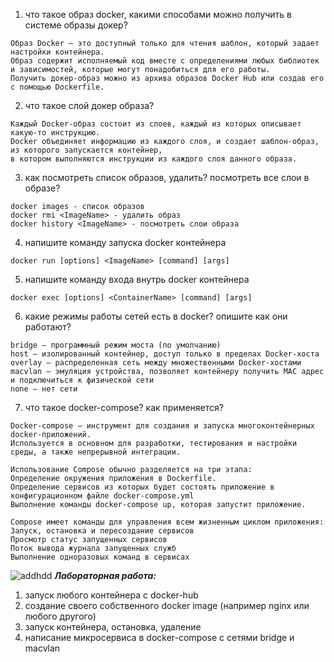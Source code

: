 1. что такое образ docker, какими способами можно получить в системе образы докер?
```
Образ Docker – это доступный только для чтения шаблон, который задает настройки контейнера.
Образ содержит исполняемый код вместе с определениями любых библиотек и зависимостей, которые могут понадобиться для его работы. 
Получить докер-образ можно из архива образов Docker Hub или создав его с помощью Dockerfile.
```
2. что такое слой докер образа?
```
Каждый Docker-образ состоит из слоев, каждый из которых описывает какую-то инструкцию.
Docker объединяет информацию из каждого слоя, и создает шаблон-образ, из которого запускается контейнер,
в котором выполняются инструкции из каждого слоя данного образа.
```
3. как посмотреть список образов, удалить? посмотреть все слои в образе?
```
docker images - список образов
docker rmi <ImageName> - удалить образ
docker history <ImageName> - посмотреть слои образа
```
4. напишите команду запуска docker контейнера
```
docker run [options] <ImageName> [command] [args]
```
5. напишите команду входа внутрь docker контейнера
```
docker exec [options] <ContainerName> [command] [args]
```
6. какие режимы работы сетей есть в docker? опишите как они работают?
```
bridge – программный режим моста (по умолчанию)
host – изолированный контейнер, доступ только в пределах Docker-хоста
overlay – распределенная сеть между множественными Docker-хостами 
macvlan – эмуляция устройства, позволяет контейнеру получить MAC адрес и подключиться к физической сети
none – нет сети
```
7. что такое docker-compose? как применяется?
```
Docker-compose – инструмент для создания и запуска многоконтейнерных docker-приложений.
Используется в основном для разработки, тестирования и настройки среды, а также непрерывной интеграции.
	
Использование Compose обычно разделяется на три этапа:
Определение окружения приложения в Dockerfile.
Определение сервисов из которых будет состоять приложение в конфигурационном файле docker-compose.yml
Выполнение команды docker-compose up, которая запустит приложение.

Compose имеет команды для управления всем жизненным циклом приложения:
Запуск, остановка и пересоздание сервисов
Просмотр статус запущенных сервисов
Поток вывода журнала запущенных служб
Выполнение одноразовых команд в сервисах
```
![addhdd](addhdd8and10.PNG?raw=true)
***Лабораторная работа:***
1. запуск любого контейнера с docker-hub
2. создание своего собственного docker image (например nginx или любого другого)
3. запуск контейнера, остановка, удаление
4. написание микросервиса в docker-compose с сетями bridge и macvlan
